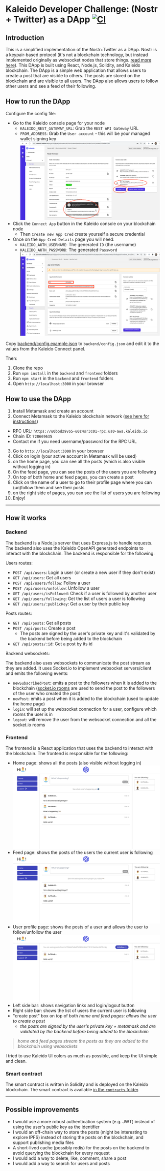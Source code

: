 # Kaleido Developer Challenge: (Nostr + Twitter) as a DApp [![CI](https://github.com/ssmirr/developer-challenge/actions/workflows/ci.yml/badge.svg)](https://github.com/ssmirr/developer-challenge/actions/workflows/ci.yml)

## Introduction

This is a simplified implementation of the Nostr+Twitter as a DApp. Nostr is a keypair-based protocol (it's not a blockchain technology, but instead implemented originally as websocket nodes that store things. [read more here](https://github.com/nostr-protocol/nostr)). This DApp is built using React, Node.js, Solidity, and Kaleido blockchain. The DApp is a simple web application that allows users to create a post that are visible to others. The posts are stored on the blockchain and are visible to all users. The DApp also allows users to follow other users and see a feed of their following.

## How to run the DApp

Configure the config file:

- Go to the Kaleido console page for your node
  - `KALEIDO_REST_GATEWAY_URL`: Grab the `REST API Gateway` URL
  - `FROM_ADDRESS`: Grab the `User account` - this will be your managed wallet signing key
    ![REST API Gateway URL](./screenshots/readme1.png)
- Click the `Connect App` button in the Kaleido console on your blockchain node
  - Then `Create new App Cred` create yourself a secure credential
- Once on the `App Cred Details` page you will need:
  - `KALEIDO_AUTH_USERNAME`: The generated `ID` (the username)
  - `KALEIDO_AUTH_PASSWORD`: The generated `Password`
    ![App Credential](./screenshots/readme2.png)

Copy [backend/config.example.json](backend/config.example.json) to `backend/config.json` and edit it to the values from the Kaleido Connect panel.

Then:

1. Clone the repo
2. Run `npm install` in the `backend` and `frontend` folders
3. Run `npm start` in the `backend` and `frontend` folders
4. Open `http://localhost:3000` in your browser

## How to use the DApp

1. Install Metamask and create an account
2. Connect Metamask to the Kaleido blockchain network ([see here for instructions](https://docs.kaleido.io/developers/smart-contracts/metamask/))
  - RPC URL: `https://u0bodz9vo5-u0z4sr3c01-rpc.us0-aws.kaleido.io`
  - Chain ID: `728669635`
  - Contact me if you need username/password for the RPC URL
3. Go to `http://localhost:3000` in your browser
4. Click on login (your active account in Metamask will be used)
5. on the home page, you can see all the posts (which is also visible without logging in)
6. On the feed page, you can see the posts of the users you are following
7. On top of both home and feed pages, you can create a post
8. Click on the name of a user to go to their profile page where you can (un)follow them and see their posts
9. on the right side of pages, you can see the list of users you are following
10. Enjoy!


---

## How it works

### Backend

The backend is a Node.js server that uses Express.js to handle requests. The backend also uses the Kaleido OpenAPI generated endpoints to interact with the blockchain. The backend is responsible for the following:

Users routes:
- `POST /api/users`: Login a user (or create a new user if they don't exist)
- `GET /api/users`: Get all users
- `POST /api/users/follow`: Follow a user
- `POST /api/users/unfollow`: Unfollow a user
- `GET /api/users/isFollowed`: Check if a user is followed by another user
- `GET /api/users/following`: Get the list of users a user is following
- `GET /api/users/:publicKey`: Get a user by their public key

Posts routes:
- `GET /api/posts`: Get all posts
- `POST /api/posts`: Create a post
  - The posts are signed by the user's private key and it's validated by the backend before being added to the blockchain
- `GET /api/posts/:id`: Get a post by its id

Backend websockets:

The backend also uses websockets to communicate the post stream as they are added. It uses Socket.io to implement websocket servers/client and emits the following events:

- `newSubscribedPost`: emits a post to the followers when it is added to the blockchain ([socket.io rooms](https://socket.io/docs/v4/rooms/) are used to send the post to the followers of the user who created the post)
- `newPost`: emits a post when it is added to the blockchain (used to update the home page)
- `login`: will set up the websocket connection for a user, configure which rooms the user is in
- `logout`: will remove the user from the websocket connection and all the socket.io rooms

### Frontend

The frontend is a React application that uses the backend to interact with the blockchain. The frontend is responsible for the following:

- Home page: shows all the posts (also visible without logging in)
  ![Home page](./screenshots/home.png)
- Feed page: shows the posts of the users the current user is following
  ![Feed page](./screenshots/feed.png)
- User profile page: shows the posts of a user and allows the user to follow/unfollow the user
  ![User page](./screenshots/users.png)
- Left side bar: shows navigation links and login/logout button
- Right side bar: shows the list of users the current user is following
- "create post" box on top of both _home and feed pages: allows the user to create a post_
  - _the posts are signed by the user's private key + metamask and are validated by the backend before being added to the blockchain_

> _home and feed pages stream the posts as they are added to the blockchain using websockets_

I tried to use Kaleido UI colors as much as possible, and keep the UI simple and clean.

### Smart contract

The smart contract is written in Solidity and is deployed on the Kaleido blockchain. The smart contract is available [in the `contracts` folder](./backend/contracts/nostr.sol).

---

## Possible improvements

- I would use a more robust authentication system (e.g. JWT) instead of using the user's public key as the identifier
- I would an off-chain way to store the posts (might be interesting to explore IPFS) instead of storing the posts on the blockchain, and support publishing media files
- A short-lived cache (possibly redis) for the posts on the backend to avoid querying the blockchain for every request
- I would add a way to delete, like, comment, share a post
- I would add a way to search for users and posts